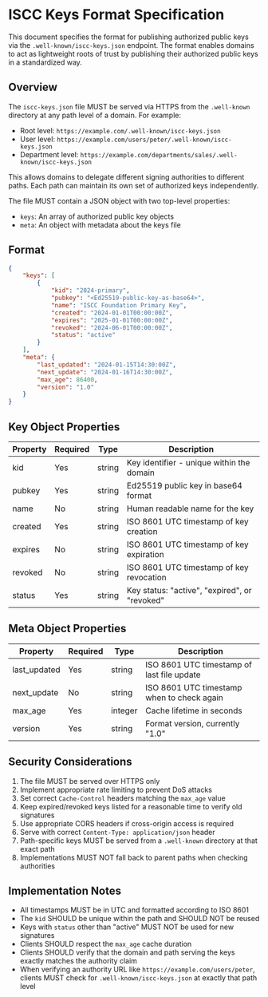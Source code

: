 # ISCC Keys Format Specification

This document specifies the format for publishing authorized public keys via the
`.well-known/iscc-keys.json` endpoint. The format enables domains to act as lightweight roots of
trust by publishing their authorized public keys in a standardized way.

## Overview

The `iscc-keys.json` file MUST be served via HTTPS from the `.well-known` directory at any path
level of a domain. For example:

- Root level: `https://example.com/.well-known/iscc-keys.json`
- User level: `https://example.com/users/peter/.well-known/iscc-keys.json`
- Department level: `https://example.com/departments/sales/.well-known/iscc-keys.json`

This allows domains to delegate different signing authorities to different paths. Each path can
maintain its own set of authorized keys independently.

The file MUST contain a JSON object with two top-level properties:

- `keys`: An array of authorized public key objects
- `meta`: An object with metadata about the keys file

## Format

```json
{
    "keys": [
        {
            "kid": "2024-primary",
            "pubkey": "<Ed25519-public-key-as-base64>",
            "name": "ISCC Foundation Primary Key",
            "created": "2024-01-01T00:00:00Z",
            "expires": "2025-01-01T00:00:00Z",
            "revoked": "2024-06-01T00:00:00Z",
            "status": "active"
        }
    ],
    "meta": {
        "last_updated": "2024-01-15T14:30:00Z",
        "next_update": "2024-01-16T14:30:00Z",
        "max_age": 86400,
        "version": "1.0"
    }
}
```

## Key Object Properties

| Property | Required | Type   | Description                                   |
| -------- | -------- | ------ | --------------------------------------------- |
| kid      | Yes      | string | Key identifier - unique within the domain     |
| pubkey   | Yes      | string | Ed25519 public key in base64 format           |
| name     | No       | string | Human readable name for the key               |
| created  | Yes      | string | ISO 8601 UTC timestamp of key creation        |
| expires  | No       | string | ISO 8601 UTC timestamp of key expiration      |
| revoked  | No       | string | ISO 8601 UTC timestamp of key revocation      |
| status   | Yes      | string | Key status: "active", "expired", or "revoked" |

## Meta Object Properties

| Property     | Required | Type    | Description                                |
| ------------ | -------- | ------- | ------------------------------------------ |
| last_updated | Yes      | string  | ISO 8601 UTC timestamp of last file update |
| next_update  | No       | string  | ISO 8601 UTC timestamp when to check again |
| max_age      | Yes      | integer | Cache lifetime in seconds                  |
| version      | Yes      | string  | Format version, currently "1.0"            |

## Security Considerations

1. The file MUST be served over HTTPS only
1. Implement appropriate rate limiting to prevent DoS attacks
1. Set correct `Cache-Control` headers matching the `max_age` value
1. Keep expired/revoked keys listed for a reasonable time to verify old signatures
1. Use appropriate CORS headers if cross-origin access is required
1. Serve with correct `Content-Type: application/json` header
1. Path-specific keys MUST be served from a `.well-known` directory at that exact path
1. Implementations MUST NOT fall back to parent paths when checking authorities

## Implementation Notes

- All timestamps MUST be in UTC and formatted according to ISO 8601
- The `kid` SHOULD be unique within the path and SHOULD NOT be reused
- Keys with `status` other than "active" MUST NOT be used for new signatures
- Clients SHOULD respect the `max_age` cache duration
- Clients SHOULD verify that the domain and path serving the keys exactly matches the authority
  claim
- When verifying an authority URL like `https://example.com/users/peter`, clients MUST check for
  `.well-known/iscc-keys.json` at exactly that path level
